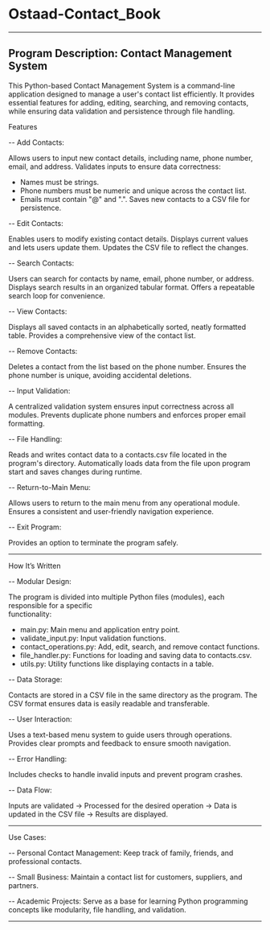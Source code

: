 # Ostaad-Contact_Book
------------------------------------------------------------------------------------------------
   Program Description: Contact Management System
 ------------------------------------------------------------------------------------------------  
   This Python-based Contact Management System is a command-line application 
   designed to manage a user's contact list efficiently. It provides essential 
   features for adding, editing, searching, and removing contacts, while ensuring 
   data validation and persistence through file handling.
  
Features

-- Add Contacts:

   Allows users to input new contact details, including name, phone number, email, and address.
   Validates inputs to ensure data correctness:
   - Names must be strings.
   - Phone numbers must be numeric and unique across the contact list.
   - Emails must contain "@" and ".".
   Saves new contacts to a CSV file for persistence.

-- Edit Contacts:

   Enables users to modify existing contact details.
   Displays current values and lets users update them.
   Updates the CSV file to reflect the changes.

-- Search Contacts:

   Users can search for contacts by name, email, phone number, or address.
   Displays search results in an organized tabular format.
   Offers a repeatable search loop for convenience.

-- View Contacts:

   Displays all saved contacts in an alphabetically sorted, neatly formatted table.
   Provides a comprehensive view of the contact list.

-- Remove Contacts:

   Deletes a contact from the list based on the phone number.
   Ensures the phone number is unique, avoiding accidental deletions.

-- Input Validation:

   A centralized validation system ensures input correctness across all modules.
   Prevents duplicate phone numbers and enforces proper email formatting.

-- File Handling:

   Reads and writes contact data to a contacts.csv file located in the program's directory.
   Automatically loads data from the file upon program start and saves changes during runtime.

-- Return-to-Main Menu:

   Allows users to return to the main menu from any operational module.
   Ensures a consistent and user-friendly navigation experience.

-- Exit Program:

   Provides an option to terminate the program safely.

------------------------------------------------------------------------------------------------

How It’s Written

-- Modular Design:

   The program is divided into multiple Python files (modules), each responsible for a specific   
   functionality:
   - main.py: Main menu and application entry point.
   - validate_input.py: Input validation functions.
   - contact_operations.py: Add, edit, search, and remove contact functions.
   - file_handler.py: Functions for loading and saving data to contacts.csv.
   - utils.py: Utility functions like displaying contacts in a table.

-- Data Storage:

   Contacts are stored in a CSV file in the same directory as the program.
   The CSV format ensures data is easily readable and transferable.

-- User Interaction:

   Uses a text-based menu system to guide users through operations.
   Provides clear prompts and feedback to ensure smooth navigation.

-- Error Handling:

   Includes checks to handle invalid inputs and prevent program crashes.

-- Data Flow:

   Inputs are validated → Processed for the desired operation → Data is updated 
   in the CSV file → Results are displayed.

------------------------------------------------------------------------------------------------

Use Cases:

-- Personal Contact Management: Keep track of family, friends, and professional contacts.

-- Small Business: Maintain a contact list for customers, suppliers, and partners.

-- Academic Projects: Serve as a base for learning Python programming concepts like modularity,       file handling, and validation.

------------------------------------------------------------------------------------------------
